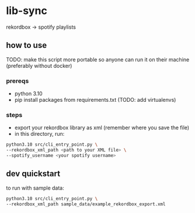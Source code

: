 # lib-sync

rekordbox -> spotify playlists

## how to use

TODO: make this script more portable so anyone can run it on their machine (preferably without docker)

### prereqs

- python 3.10
- pip install packages from requirements.txt (TODO: add virtualenvs)

### steps

- export your rekordbox library as xml (remember where you save the file)
- in this directory, run:

```bash
python3.10 src/cli_entry_point.py \
--rekordbox_xml_path <path to your XML file> \
--spotify_username <your spotify username>
```

## dev quickstart

to run with sample data:

```bash
python3.10 src/cli_entry_point.py \
--rekordbox_xml_path sample_data/example_rekordbox_export.xml
```
